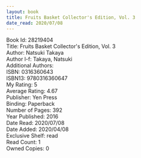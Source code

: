 ```yaml
---
layout: book
title: Fruits Basket Collector's Edition, Vol. 3
date_read: 2020/07/08
---
```


Book Id: 28219404<br />
Title: Fruits Basket Collector's Edition, Vol. 3<br />
Author: Natsuki Takaya<br />
Author l-f: Takaya, Natsuki<br />
Additional Authors: <br />
ISBN: 0316360643<br />
ISBN13: 9780316360647<br />
My Rating: 5<br />
Average Rating: 4.67<br />
Publisher: Yen Press<br />
Binding: Paperback<br />
Number of Pages: 392<br />
Year Published: 2016<br />
Date Read: 2020/07/08<br />
Date Added: 2020/04/08<br />
Exclusive Shelf: read<br />
Read Count: 1<br />
Owned Copies: 0<br />

